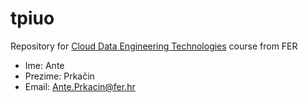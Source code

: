 # tpiuo
Repository for [Cloud Data Engineering Technologies](https://www.fer.unizg.hr/en/course/cdet) course from FER

- Ime: Ante
- Prezime: Prkačin
- Email: Ante.Prkacin@fer.hr
